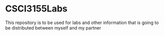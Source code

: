 CSCI3155Labs
============

This repository is to be used for labs and other information that is going to be distributed between myself and my partner